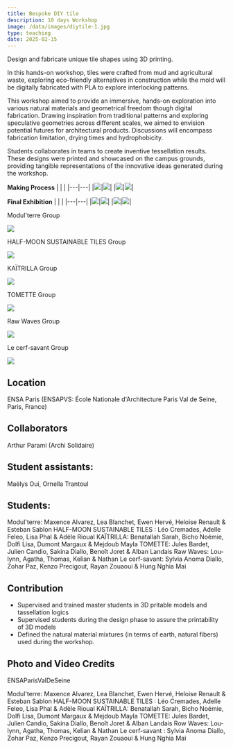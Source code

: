 ```yaml
---
title: Bespoke DIY tile 
description: 10 days Workshop 
image: /data/images/diytile-1.jpg
type: teaching
date: 2025-02-15
---
```

Design and fabricate unique tile shapes using 3D printing.

In this hands-on workshop, tiles were crafted from mud and agricultural waste, exploring eco-friendly alternatives in construction while the mold will be digitally fabricated with PLA to explore interlocking patterns. 

This workshop aimed to provide an immersive, hands-on exploration into various natural materials and geometrical freedom though digital fabrication. Drawing inspiration from traditional patterns and exploring speculative geometries across different scales, we aimed to envision potential futures for architectural products. Discussions will encompass fabrication limitation, drying times and hydrophobicity.

Students collaborates in teams to create inventive tessellation results. These designs were printed and showcased on the campus grounds, providing tangible representations of the innovative ideas generated during the workshop.

**Making Process**
|   |   |
|---|---|
|![](/data/images/diytile-3.jpg)|![](/data/images/diytile-4.jpg)|
|![](/data/images/diytile-5.jpg)|![](/data/images/diytile-6.jpg)|

**Final Exhibition**
|   |   |
|---|---|
|![](/data/images/diytile-7.jpg)|![](/data/images/diytile-8.jpg)|
|![](/data/images/diytile-9.jpg)|![](/data/images/diytile-10.jpg)|


Modul'terre Group

![](/data/images/diytile-1.gif)

HALF-MOON SUSTAINABLE TILES Group

![](/data/images/diytile.gif)

KAÏTRILLA Group

![](/data/images/diytile-2.gif)

TOMETTE Group

![](/data/images/diytile-3.gif)

Raw Waves Group

![](/data/images/diytile-4.gif)

Le cerf-savant Group

![](/data/images/diytile-5.gif)

## Location
ENSA Paris (ENSAPVS: École Nationale d'Architecture Paris Val de Seine, Paris, France)

## Collaborators
Arthur Parami (Archi Solidaire)

## Student assistants:
Maëlys Oui, Ornella Trantoul

## Students:
Modul'terre: Maxence Alvarez, Lea Blanchet, Ewen Hervé, Heloise Renault & Esteban Sablon
HALF-MOON SUSTAINABLE TILES : Léo Cremades, Adelle Feleo, Lisa Phal & Adèle Rioual
KAÏTRILLA: Benatallah Sarah, Bicho Noémie, Dolfi Lisa, Dumont Margaux & Mejdoub Mayla
TOMETTE: Jules Bardet, Julien Candio, Sakina Diallo, Benoît Joret & Alban Landais
Raw Waves: Lou-lynn, Agatha, Thomas, Kelian & Nathan
Le cerf-savant: Sylvia Anoma Diallo, Zohar Paz, Kenzo Precigout, Rayan Zouaoui & Hung Nghia Mai

## Contribution
- Supervised and trained master students in 3D pritable models and tassellation logics
- Supervised students during the design phase to assure the printability of 3D models
- Defined the natural material mixtures (in terms of earth, natural fibers) used during the workshop.


## Photo and Video Credits
ENSAParisValDeSeine

Modul'terre: Maxence Alvarez, Lea Blanchet, Ewen Hervé, Heloise Renault & Esteban Sablon
HALF-MOON SUSTAINABLE TILES : Léo Cremades, Adelle Feleo, Lisa Phal & Adèle Rioual
KAÏTRILLA: Benatallah Sarah, Bicho Noémie, Dolfi Lisa, Dumont Margaux & Mejdoub Mayla
TOMETTE: Jules Bardet, Julien Candio, Sakina Diallo, Benoît Joret & Alban Landais
Row Waves: Lou-lynn, Agatha, Thomas, Kelian & Nathan
Le cerf-savant : Sylvia Anoma Diallo, Zohar Paz, Kenzo Precigout, Rayan Zouaoui & Hung Nghia Mai